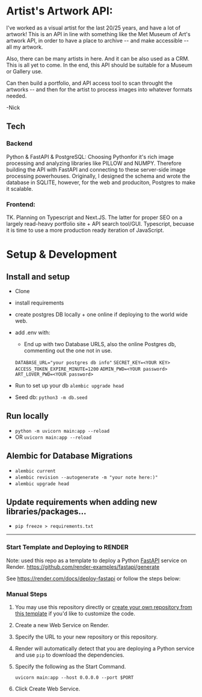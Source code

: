 # Artist's Artwork API: 

I've worked as a visual artist for the last 20/25 years, and have a lot of artwork!
This is an API in line with something like the Met Museum of Art's artwork API, in order to have a place to archive -- and make accessible -- all my artwork.

Also, there can be many artists in here. And it can be also used as a CRM. This is all yet to come. In the end, this API should be suitable for a Museum or Gallery use. 

Can then build a portfolio, and API access tool to scan throught the artworks -- and then for the artist to process images into whatever formats needed.

-Nick

## Tech

### Backend
Python & FastAPI & PostgreSQL:
Choosing Pythonfor it's rich image processing and analyzing libraries like PILLOW and NUMPY. Therefore building the API with FastAPI and connecting to these server-side image processing powerhouses. Originally, I designed the schema and wrote the database in SQLITE, however, for the web and produciton, Postgres to make it scalable.

### Frontend: 
TK. Planning on Typescript and Next.JS. The latter for proper SEO on a largely read-heavy portfolio site + API search tool/GUI. Typescript, becuase it is time to use a more production ready iteration of JavaScript. 

# Setup & Development

## Install and setup
- Clone
- install requirements
- create postgres DB locally + one online if deploying to the world wide web.
- add .env with: 
    - End up with two Database URLS, also the online Postgres db, commenting out the one not in use.
    
    `DATABASE_URL="your postgres db info"`
    `SECRET_KEY=<YOUR KEY>`
    `ACCESS_TOKEN_EXPIRE_MINUTE=1200`
    `ADMIN_PWD=<YOUR password>`
    `ART_LOVER_PWD=<YOUR password>` 

- Run to set up your db `alembic upgrade head`
- Seed db: `python3 -m db.seed`

## Run locally
- `python -m uvicorn main:app --reload`  
- OR `uvicorn main:app --reload`

## Alembic for Database Migrations
- `alembic current`
- `alembic revision --autogenerate -m "your note here:)"`
- `alembic upgrade head`

## Update requirements when adding new libraries/packages...
- `pip freeze > requirements.txt`


---
### Start Template and Deploying to RENDER
Note: used this repo as a template to deploy a Python [FastAPI](https://fastapi.tiangolo.com) service on Render.
https://github.com/render-examples/fastapi/generate

See https://render.com/docs/deploy-fastapi or follow the steps below:

### Manual Steps

1. You may use this repository directly or [create your own repository from this template](https://github.com/render-examples/fastapi/generate) if you'd like to customize the code.
2. Create a new Web Service on Render.
3. Specify the URL to your new repository or this repository.
4. Render will automatically detect that you are deploying a Python service and use `pip` to download the dependencies.
5. Specify the following as the Start Command.

    ```shell
    uvicorn main:app --host 0.0.0.0 --port $PORT
    ```

6. Click Create Web Service.